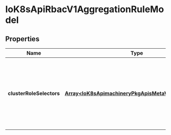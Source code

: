 # IoK8sApiRbacV1AggregationRuleModel

## Properties

Name | Type | Description | Notes
------------ | ------------- | ------------- | -------------
**clusterRoleSelectors** | [**Array&lt;IoK8sApimachineryPkgApisMetaV1LabelSelector&gt;**](IoK8sApimachineryPkgApisMetaV1LabelSelector.md) | ClusterRoleSelectors holds a list of selectors which will be used to find ClusterRoles and create the rules. If any of the selectors match, then the ClusterRole\&#39;s permissions will be added | [optional] [default to undefined]


